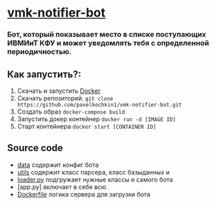 # [vmk-notifier-bot](https://t.me/ivmiit_notifier_bot)
### Бот, который показывает место в списке поступающих ИВМИиТ КФУ и может уведомлять тебя с определенной периодичностью.

## Как запустить?:
1. Скачать и запустить [Docker](https://www.docker.com)
2. Скачать репозиторий. `git clone https://github.com/pavelkochkin1/vmk-notifier-bot.git`
3. Создать образ `docker-compose build`
4. Запустить докер контейнер `docker run -d [IMAGE ID]`
5. Старт контейнера `docker start [CONTAINER ID]`

## Source code
* [data](data/) содержит конфиг бота
* [utils](utils/) содержит класс парсера, класс базыданных и 
* [loader.py](loader.py) подгружает нужные классы и самого бота
* [app.py] включает в себя всю
* [Dockerfile](Dockerfile) логика сервера для загрузки бота


